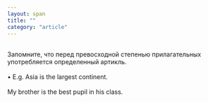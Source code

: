 ```yaml
---
layout: span
title: ""
category: "article"
---
```

<section class='rules'><span><br>Запомните, что перед превосходной степенью прилагательных употребляется определенный артикль.<br><br>
• E.g. Asia is the largest continent.<br><br>
My brother is the best pupil in his class.<br></span></section>